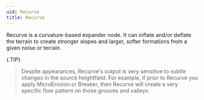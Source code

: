 ```yaml
---
uid: Recurve
title: Recurve
---
```


Recurve is a curvature-based expander node. It can inflate and/or deflate the terrain to create stronger slopes and larger, softer formations from a given noise or terrain.

{.TIP} 
> Despite appearances, Recurve's output is very sensitive to subtle changes in the source heightfield. For example, if prior to Recurve you apply MicroErosion or Breaker, then Recurve will create a very specific flow pattern on those grooves and valleys.


<!--examples-->
